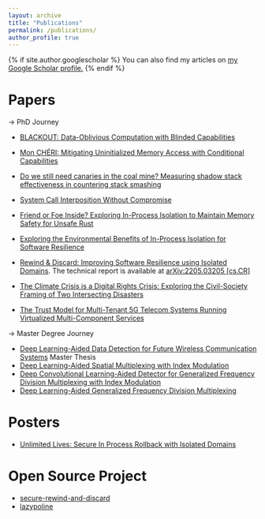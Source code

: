 ```yaml
---
layout: archive
title: "Publications"
permalink: /publications/
author_profile: true
---
```


{% if site.author.googlescholar %}
  You can also find my articles on <u><a href="{{site.author.googlescholar}}">my Google Scholar profile</a>.</u>
{% endif %}

Papers
======
-> PhD Journey 

* [BLACKOUT: Data-Oblivious Computation with Blinded Capabilities](https://arxiv.org/abs/2504.14654)
* [Mon CHÉRI: Mitigating Uninitialized Memory Access with Conditional Capabilities](https://arxiv.org/abs/2407.08663)
* [Do we still need canaries in the coal mine? Measuring shadow stack effectiveness in countering stack smashing](https://www.arxiv.org/pdf/2412.16343)
* [System Call Interposition Without Compromise](https://gulmezmerve.github.io/files/2024-lazypoline.pdf) 
* [Friend or Foe Inside? Exploring In-Process Isolation
to Maintain Memory Safety for Unsafe Rust](https://arxiv.org/pdf/2306.08127.pdf) 
* [Exploring the Environmental Benefits of In-Process Isolation for Software Resilience](https://arxiv.org/pdf/2306.02131.pdf) 
    
    <!-- <button type="button">BibTex</button> -->

* [Rewind & Discard: Improving Software Resilience
using Isolated Domains](../files/2023-dsn-sdrad.pdf).
   The technical report is available at [arXiv:2205.03205 [cs.CR]](https://arxiv.org/pdf/2205.03205.pdf)  
* [The Climate Crisis is a Digital Rights Crisis: Exploring the Civil-Society Framing of Two Intersecting Disasters](https://limits.pubpub.org/pub/8544yai8/release/1)
* [The Trust Model for Multi-Tenant 5G Telecom Systems Running Virtualized Multi-Component Services](https://5ghosts.eu/publications/deliverables/D1_3.pdf)

-> Master Degree Journey 
* [Deep Learning-Aided Data Detection for Future Wireless Communication Systems](../files/master_thesis.pdf) Master Thesis
* [Deep Learning-Aided Spatial Multiplexing with Index Modulation](https://arxiv.org/pdf/2202.02856.pdf)
* [Deep Convolutional Learning-Aided Detector for Generalized Frequency Division Multiplexing with Index Modulation](https://arxiv.org/pdf/2202.02876.pdf)
* [Deep Learning-Aided Generalized Frequency Division Multiplexing](https://www.researchgate.net/publication/333783086_Deep_Learning-Aided_Generalized_Frequency_Division_Multiplexing)



Posters
======
* [Unlimited Lives: Secure In Process Rollback with Isolated Domains](../files/SDROB_Poster-E-5CG2171BCR.pdf)

Open Source Project
======
*  [secure-rewind-and-discard](https://secure-rewind-and-discard.github.io/)
*  [lazypoline](https://github.com/lazypoline)
 
